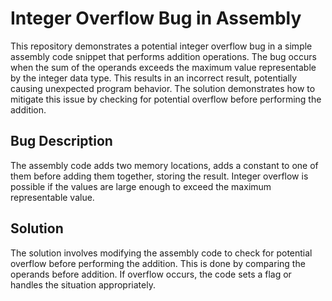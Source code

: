 # Integer Overflow Bug in Assembly

This repository demonstrates a potential integer overflow bug in a simple assembly code snippet that performs addition operations. The bug occurs when the sum of the operands exceeds the maximum value representable by the integer data type. This results in an incorrect result, potentially causing unexpected program behavior. The solution demonstrates how to mitigate this issue by checking for potential overflow before performing the addition.

## Bug Description
The assembly code adds two memory locations, adds a constant to one of them before adding them together, storing the result. Integer overflow is possible if the values are large enough to exceed the maximum representable value.

## Solution
The solution involves modifying the assembly code to check for potential overflow before performing the addition. This is done by comparing the operands before addition. If overflow occurs, the code sets a flag or handles the situation appropriately. 